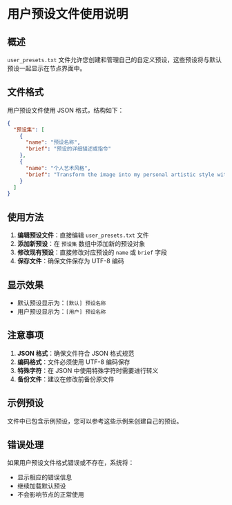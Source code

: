 # 用户预设文件使用说明

## 概述

`user_presets.txt` 文件允许您创建和管理自己的自定义预设，这些预设将与默认预设一起显示在节点界面中。

## 文件格式

用户预设文件使用 JSON 格式，结构如下：

```json
{
  "预设集": [
    {
      "name": "预设名称",
      "brief": "预设的详细描述或指令"
    },
    {
      "name": "个人艺术风格",
      "brief": "Transform the image into my personal artistic style with vibrant colors, dynamic composition, and expressive brushstrokes that capture emotion and movement."
    }
  ]
}
```

## 使用方法

1. **编辑预设文件**：直接编辑 `user_presets.txt` 文件
2. **添加新预设**：在 `预设集` 数组中添加新的预设对象
3. **修改现有预设**：直接修改对应预设的 `name` 或 `brief` 字段
4. **保存文件**：确保文件保存为 UTF-8 编码

## 显示效果

- 默认预设显示为：`[默认] 预设名称`
- 用户预设显示为：`[用户] 预设名称`

## 注意事项

1. **JSON 格式**：确保文件符合 JSON 格式规范
2. **编码格式**：文件必须使用 UTF-8 编码保存
3. **特殊字符**：在 JSON 中使用特殊字符时需要进行转义
4. **备份文件**：建议在修改前备份原文件

## 示例预设

文件中已包含示例预设，您可以参考这些示例来创建自己的预设。

## 错误处理

如果用户预设文件格式错误或不存在，系统将：
- 显示相应的错误信息
- 继续加载默认预设
- 不会影响节点的正常使用